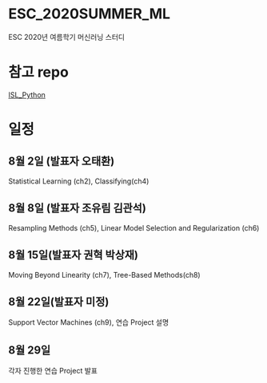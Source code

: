 # ESC_2020SUMMER_ML
ESC 2020년 여름학기 머신러닝 스터디 

# 참고 repo

[ISL_Python](https://github.com/a-martyn/ISL-python)

# 일정

8월 2일 (발표자 오태환)
-----------------------
Statistical Learning (ch2), Classifying(ch4)

8월 8일 (발표자 조유림 김관석)
-------------------------
Resampling Methods (ch5), Linear Model Selection and Regularization (ch6)

8월 15일(발표자 권혁 박상재)
----------------------
Moving Beyond Linearity (ch7), Tree-Based Methods(ch8)

8월 22일(발표자 미정)
-----------------------
Support Vector Machines (ch9), 연습 Project 설명

8월 29일
------------------------
각자 진행한 연습 Project 발표
